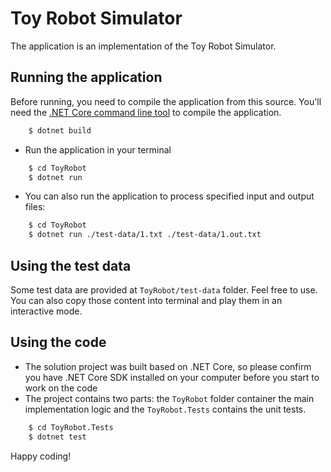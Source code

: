 Toy Robot Simulator
===================
The application is an implementation of the Toy Robot Simulator.


Running the application
-----------
Before running, you need to compile the application from this source. You'll need the [.NET Core command line tool](https://www.microsoft.com/net/download) to compile the application.

```sh
    $ dotnet build
```

- Run the application in your terminal

```sh
    $ cd ToyRobot
    $ dotnet run
```

- You can also run the application to process specified input and output files:

```sh
    $ cd ToyRobot
    $ dotnet run ./test-data/1.txt ./test-data/1.out.txt
```



Using the test data
-----------
Some test data are provided at `ToyRobot/test-data` folder. Feel free to use. You can also copy those content into terminal and play them in an interactive mode.




Using the code
-----------

- The solution project was built based on .NET Core, so please confirm you have .NET Core SDK installed on your computer before you start to work on the code
- The project contains two parts: the `ToyRobot` folder container the main implementation logic and the `ToyRobot.Tests` contains the unit tests.

```sh
    $ cd ToyRobot.Tests
    $ dotnet test
```

Happy coding!

